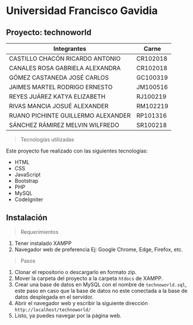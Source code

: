# Universidad Francisco Gavidia

## Proyecto: technoworld

| Integrantes                        | Carne    |
| ---------------------------------- | -------- |
| CASTILLO CHACÓN RICARDO ANTONIO    | CR102018 |
| CANALES ROSA GABRIELA ALEXANDRA    | CR102018 |
| GÓMEZ CASTANEDA JOSÉ CARLOS        | GC100319 |
| JAIMES MARTEL RODRIGO ERNESTO      | JM100516 |
| REYES JUÁREZ KATYA ELIZABETH       | RJ100219 |
| RIVAS MANCIA JOSUÉ ALEXANDER       | RM102219 |
| RUANO PICHINTE GUILLERMO ALEXANDER | RP101316 |
| SÁNCHEZ RÁMIREZ MELVIN WILFREDO    | SR100218 |

> Tecnologías utilizadas

Este proyecto fue realizado con las siguientes tecnologías:

- HTML
- CSS
- JavaScript
- Bootstrap
- PHP
- MySQL
- CodeIgniter

## Instalación

> Requerimientos

1. Tener instalado XAMPP
2. Navegador web de preferencia Ej: Google Chrome, Edge, Firefox, etc.

> Pasos

1. Clonar el repositorio o descargarlo en formato zip.
2. Mover la carpeta del proyecto a la carpeta `htdocs` de XAMPP.
3. Crear una base de datos en MySQL con el nombre de `technoworld.sql`, este paso en caso que la base de datos no este conectada a la base de datos desplegada en el servidor.
4. Abrir el navegador web y escribir la siguiente dirección `http://localhost/technoworld/`
5. Listo, ya puedes navegar por la página web.
